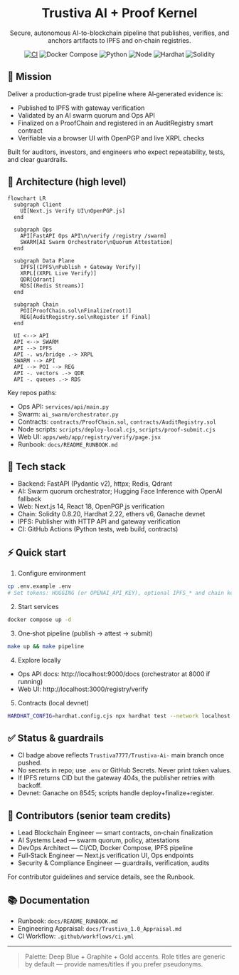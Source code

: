 <div align="center">

# Trustiva AI + Proof Kernel

Secure, autonomous AI-to-blockchain pipeline that publishes, verifies, and anchors artifacts to IPFS and on‑chain registries.

[![CI](https://github.com/Trustiva7777/Trustiva-Ai-/actions/workflows/ci.yml/badge.svg)](https://github.com/Trustiva7777/Trustiva-Ai-/actions/workflows/ci.yml)
![Docker Compose](https://img.shields.io/badge/Docker-Compose-2496ED?logo=docker&logoColor=white)
![Python](https://img.shields.io/badge/Python-3.12-3776AB?logo=python&logoColor=white)
![Node](https://img.shields.io/badge/Node-20.x-339933?logo=node.js&logoColor=white)
![Hardhat](https://img.shields.io/badge/Hardhat-2.22-yellow)
![Solidity](https://img.shields.io/badge/Solidity-0.8.20-363636?logo=solidity&logoColor=white)

</div>

## 🌟 Mission

Deliver a production‑grade trust pipeline where AI‑generated evidence is:

- Published to IPFS with gateway verification
- Validated by an AI swarm quorum and Ops API
- Finalized on a ProofChain and registered in an AuditRegistry smart contract
- Verifiable via a browser UI with OpenPGP and live XRPL checks

Built for auditors, investors, and engineers who expect repeatability, tests, and clear guardrails.

## 🧭 Architecture (high level)

```mermaid
flowchart LR
  subgraph Client
    UI[Next.js Verify UI\nOpenPGP.js]
  end

  subgraph Ops
    API[FastAPI Ops API\n/verify /registry /swarm]
    SWARM[AI Swarm Orchestrator\nQuorum Attestation]
  end

  subgraph Data Plane
    IPFS[(IPFS\nPublish + Gateway Verify)]
    XRPL[(XRPL Live Verify)]
    QDR[Qdrant]
    RDS[(Redis Streams)]
  end

  subgraph Chain
    POI[ProofChain.sol\nFinalize(root)]
    REG[AuditRegistry.sol\nRegister if Final]
  end

  UI <--> API
  API <--> SWARM
  API --> IPFS
  API -. ws/bridge .-> XRPL
  SWARM --> API
  API --> POI --> REG
  API -. vectors .-> QDR
  API -. queues .-> RDS
```

Key repos paths:

- Ops API: `services/api/main.py`
- Swarm: `ai_swarm/orchestrator.py`
- Contracts: `contracts/ProofChain.sol`, `contracts/AuditRegistry.sol`
- Node scripts: `scripts/deploy-local.cjs`, `scripts/proof-submit.cjs`
- Web UI: `apps/web/app/registry/verify/page.jsx`
- Runbook: `docs/README_RUNBOOK.md`

## 🔧 Tech stack

- Backend: FastAPI (Pydantic v2), httpx; Redis, Qdrant
- AI: Swarm quorum orchestrator; Hugging Face Inference with OpenAI fallback
- Web: Next.js 14, React 18, OpenPGP.js verification
- Chain: Solidity 0.8.20, Hardhat 2.22, ethers v6, Ganache devnet
- IPFS: Publisher with HTTP API and gateway verification
- CI: GitHub Actions (Python tests, web build, contracts)

## ⚡ Quick start

1) Configure environment

```bash
cp .env.example .env
# Set tokens: HUGGING (or OPENAI_API_KEY), optional IPFS_* and chain keys
```

2) Start services

```bash
docker compose up -d
```

3) One‑shot pipeline (publish → attest → submit)

```bash
make up && make pipeline
```

4) Explore locally

- Ops API docs: http://localhost:9000/docs (orchestrator at 8000 if running)
- Web UI: http://localhost:3000/registry/verify

5) Contracts (local devnet)

```bash
HARDHAT_CONFIG=hardhat.config.cjs npx hardhat test --network localhost
```

## ✅ Status & guardrails

- CI badge above reflects `Trustiva7777/Trustiva-Ai-` main branch once pushed.
- No secrets in repo; use `.env` or GitHub Secrets. Never print token values.
- If IPFS returns CID but the gateway 404s, the publisher retries with backoff.
- Devnet: Ganache on 8545; scripts handle deploy+finalize+register.

## 👥 Contributors (senior team credits)

- Lead Blockchain Engineer — smart contracts, on‑chain finalization
- AI Systems Lead — swarm quorum, policy, attestations
- DevOps Architect — CI/CD, Docker Compose, IPFS pipeline
- Full‑Stack Engineer — Next.js verification UI, Ops endpoints
- Security & Compliance Engineer — guardrails, verification, audits

For contributor guidelines and service details, see the Runbook.

## 📚 Documentation

- Runbook: `docs/README_RUNBOOK.md`
- Engineering Appraisal: `docs/Trustiva_1.0_Appraisal.md`
- CI Workflow: `.github/workflows/ci.yml`

---

> Palette: Deep Blue + Graphite + Gold accents. Role titles are generic by default — provide names/titles if you prefer pseudonyms.

